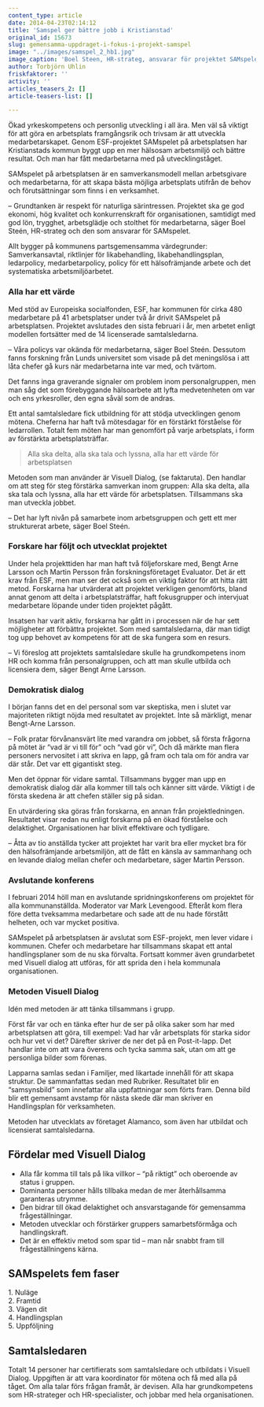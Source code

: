 ```yaml
---
content_type: article
date: 2014-04-23T02:14:12
title: 'Samspel ger bättre jobb i Kristianstad'
original_id: 15673
slug: gemensamma-uppdraget-i-fokus-i-projekt-samspel
image: "../images/samspel_2_hb1.jpg"
image_caption: 'Boel Steen, HR-strateg, ansvarar för projektet SAMspelet på arbetsplatsen. Projektet har lyft nivån på samarbete inom arbetsgrupperna och gett ett mer strukturerat arbete, menar hon.'
author: Torbjörn Uhlin
friskfaktorer: ''
activity: ''
articles_teasers_2: []
article-teasers-list: []

---
```


Ökad yrkeskompetens och personlig utveckling i all ära. Men väl så viktigt för att göra en arbetsplats framgångsrik och trivsam är att utveckla medarbetarskapet. Genom ESF-projektet SAMspelet på arbetsplatsen har Kristianstads kommun byggt upp en mer hälsosam arbetsmiljö och bättre resultat. Och man har fått medarbetarna med på utvecklingståget.

SAMspelet på arbetsplatsen är en samverkansmodell mellan arbetsgivare och medarbetarna, för att skapa bästa möjliga arbetsplats utifrån de behov och förutsättningar som finns i en verksamhet.

– Grundtanken är respekt för naturliga särintressen. Projektet ska ge god ekonomi, hög kvalitet och konkurrenskraft för organisationen, samtidigt med god lön, trygghet, arbetsglädje och stolthet för medarbetarna, säger Boel Steén, HR-strateg och den som ansvarar för SAMspelet.

Allt bygger på kommunens partsgemensamma värdegrunder: Samverkansavtal, riktlinjer för likabehandling, likabehandlingsplan, ledarpolicy, medarbetarpolicy, policy för ett hälsofrämjande arbete och det systematiska arbetsmiljöarbetet.

### Alla har ett värde

Med stöd av Europeiska socialfonden, ESF, har kommunen för cirka 480 medarbetare på 41 arbetsplatser under två år drivit SAMspelet på arbetsplatsen. Projektet avslutades den sista februari i år, men arbetet enligt modellen fortsätter med de 14 licenserade samtalsledarna.

– Våra policys var okända för medarbetarna, säger Boel Steén. Dessutom fanns forskning från Lunds universitet som visade på det meningslösa i att låta chefer gå kurs när medarbetarna inte var med, och tvärtom.

Det fanns inga graverande signaler om problem inom personalgruppen, men man såg det som förebyggande hälsoarbete att lyfta medvetenheten om var och ens yrkesroller, den egna såväl som de andras.

Ett antal samtalsledare fick utbildning för att stödja utvecklingen genom mötena. Cheferna har haft två mötesdagar för en förstärkt förståelse för ledarrollen. Totalt fem möten har man genomfört på varje arbetsplats, i form av förstärkta arbetsplatsträffar.

> Alla ska delta, alla ska tala och lyssna, alla har ett värde för arbetsplatsen

Metoden som man använder är Visuell Dialog, (se faktaruta). Den handlar om att steg för steg förstärka samverkan inom gruppen: Alla ska delta, alla ska tala och lyssna, alla har ett värde för arbetsplatsen. Tillsammans ska man utveckla jobbet.

– Det har lyft nivån på samarbete inom arbetsgruppen och gett ett mer strukturerat arbete, säger Boel Steén.

### Forskare har följt och utvecklat projektet

Under hela projekttiden har man haft två följeforskare med, Bengt Arne Larsson och Martin Persson från forskningsföretaget Evaluator. Det är ett krav från ESF, men man ser det också som en viktig faktor för att hitta rätt metod. Forskarna har utvärderat att projektet verkligen genomförts, bland annat genom att delta i arbetsplatsträffar, haft fokusgrupper och intervjuat medarbetare löpande under tiden projektet pågått.

Insatsen har varit aktiv, forskarna har gått in i processen när de har sett möjligheter att förbättra projektet. Som med samtalsledarna, där man tidigt tog upp behovet av kompetens för att de ska fungera som en resurs.

– Vi föreslog att projektets samtalsledare skulle ha grundkompetens inom HR och komma från personalgruppen, och att man skulle utbilda och licensiera dem, säger Bengt Arne Larsson.

### Demokratisk dialog

I början fanns det en del personal som var skeptiska, men i slutet var majoriteten riktigt nöjda med resultatet av projektet. Inte så märkligt, menar Bengt-Arne Larsson.

– Folk pratar förvånansvärt lite med varandra om jobbet, så första frågorna på mötet är “vad är vi till för” och “vad gör vi”, Och då märkte man flera personers nervositet i att skriva en lapp, gå fram och tala om för andra var där står. Det var ett gigantiskt steg.

Men det öppnar för vidare samtal. Tillsammans bygger man upp en demokratisk dialog där alla kommer till tals och känner sitt värde. Viktigt i de första skedena är att chefen ställer sig på sidan.

En utvärdering ska göras från forskarna, en annan från projektledningen. Resultatet visar redan nu enligt forskarna på en ökad förståelse och delaktighet. Organisationen har blivit effektivare och tydligare.

– Åtta av tio anställda tycker att projektet har varit bra eller mycket bra för den hälsofrämjande arbetsmiljön, att de fått en känsla av sammanhang och en levande dialog mellan chefer och medarbetare, säger Martin Persson.

### Avslutande konferens

I februari 2014 höll man en avslutande spridningskonferens om projektet för alla kommunanställda. Moderator var Mark Levengood. Efteråt kom flera före detta tveksamma medarbetare och sade att de nu hade förstått helheten, och var mycket positiva.

SAMspelet på arbetsplatsen är avslutat som ESF-projekt, men lever vidare i kommunen. Chefer och medarbetare har tillsammans skapat ett antal handlingsplaner som de nu ska förvalta. Fortsatt kommer även grundarbetet med Visuell dialog att utföras, för att sprida den i hela kommunala organisationen.

### Metoden Visuell Dialog

Idén med metoden är att tänka tillsammans i grupp.

Först får var och en tänka efter hur de ser på olika saker som har med arbetsplatsen att göra, till exempel: Vad har vår arbetsplats för starka sidor och hur vet vi det? Därefter skriver de ner det på en Post-it-lapp. Det handlar inte om att vara överens och tycka samma sak, utan om att ge personliga bilder som förenas.

Lapparna samlas sedan i Familjer, med likartade innehåll för att skapa struktur. De sammanfattas sedan med Rubriker. Resultatet blir en “samsynsbild” som innefattar alla uppfattningar som förts fram. Denna bild blir ett gemensamt avstamp för nästa skede där man skriver en Handlingsplan för verksamheten.

Metoden har utvecklats av företaget Alamanco, som även har utbildat och licensierat samtalsledarna.

Fördelar med Visuell Dialog
---------------------------

*   Alla får komma till tals på lika villkor – “på riktigt” och oberoende av status i gruppen.
*   Dominanta personer hålls tillbaka medan de mer återhållsamma garanteras utrymme.
*   Den bidrar till ökad delaktighet och ansvarstagande för gemensamma frågeställningar.
*   Metoden utvecklar och förstärker gruppers samarbetsförmåga och handlingskraft.
*   Det är en effektiv metod som spar tid – man når snabbt fram till frågeställningens kärna.

SAMspelets fem faser
--------------------

1\. Nuläge  
2\. Framtid  
3\. Vägen dit  
4\. Handlingsplan  
5\. Uppföljning

Samtalsledaren
--------------

Totalt 14 personer har certifierats som samtalsledare och utbildats i Visuell Dialog. Uppgiften är att vara koordinator för mötena och få med alla på tåget. Om alla talar förs frågan framåt, är devisen. Alla har grundkompetens som HR-strateger och HR-specialister, och jobbar med hela organisationen.


